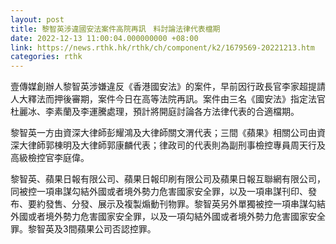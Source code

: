 ```yaml
---
layout: post
title: 黎智英涉違國安法案件高院再訊　料討論法律代表檔期
date: 2022-12-13 11:00:04.000000000 +08:00
link: https://news.rthk.hk/rthk/ch/component/k2/1679569-20221213.htm
categories: rthk
---
```


壹傳媒創辦人黎智英涉嫌違反《香港國安法》的案件，早前因行政長官李家超提請人大釋法而押後審期，案件今日在高等法院再訊。案件由三名《國安法》指定法官杜麗冰、李素蘭及李運騰處理，預計將開庭討論各方法律代表的合適檔期。

黎智英一方由資深大律師彭耀鴻及大律師關文渭代表；三間《蘋果》相關公司由資深大律師郭棟明及大律師郭康麟代表；律政司的代表則為副刑事檢控專員周天行及高級檢控官李庭偉。

黎智英、蘋果日報有限公司、蘋果日報印刷有限公司及蘋果日報互聯網有限公司，同被控一項串謀勾結外國或者境外勢力危害國家安全罪，以及一項串謀刊印、發布、要約發售、分發、展示及複製煽動刊物罪。黎智英另外單獨被控一項串謀勾結外國或者境外勢力危害國家安全罪，以及一項勾結外國或者境外勢力危害國家安全罪。黎智英及3間蘋果公司否認控罪。
